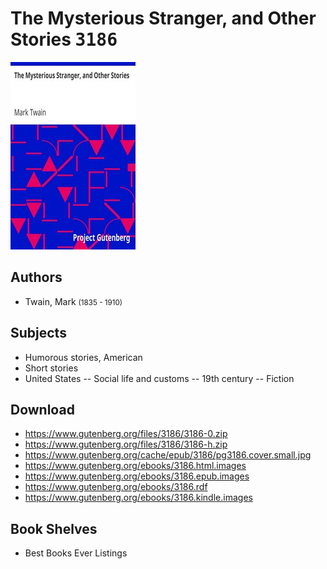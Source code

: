 # The Mysterious Stranger, and Other Stories <kbd>3186</kbd>

![](./cover.medium.jpg "")

## Authors


 - Twain, Mark <small>(1835 - 1910)</small>

## Subjects


 - Humorous stories, American
 - Short stories
 - United States -- Social life and customs -- 19th century -- Fiction

## Download


 - https://www.gutenberg.org/files/3186/3186-0.zip
 - https://www.gutenberg.org/files/3186/3186-h.zip
 - https://www.gutenberg.org/cache/epub/3186/pg3186.cover.small.jpg
 - https://www.gutenberg.org/ebooks/3186.html.images
 - https://www.gutenberg.org/ebooks/3186.epub.images
 - https://www.gutenberg.org/ebooks/3186.rdf
 - https://www.gutenberg.org/ebooks/3186.kindle.images

## Book Shelves


 - Best Books Ever Listings
